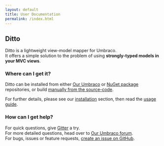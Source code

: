 ```yaml
---
layout: default
title: User Documentation
permalink: /index.html
---
```


## Ditto

Ditto is a lightweight view-model mapper for Umbraco.<br>
It offers a simple solution to the problem of using **strongly-typed models in your MVC views**.


### Where can I get it?

Ditto can be installed from either [Our Umbraco](https://our.umbraco.org/projects/developer-tools/ditto/) or [NuGet package](https://www.nuget.org/packages/Our.Umbraco.Ditto) repositories, or build [manually from the source-code](https://github.com/leekelleher/umbraco-ditto).

For further details, please see our [installation](/installation/) section, then read the [usage guide](/usage/).

### How can I get help?

For quick questions, give <a href="https://gitter.im/leekelleher/umbraco-ditto" class="gitter-chat">Gitter</a> a try.<br>
For more detailed questions, head over to [Our Umbraco forum](https://our.umbraco.org/projects/developer-tools/ditto/ditto-feedback/).<br>
For bugs, issues or feature requests, [create an issue on GitHub](https://github.com/leekelleher/umbraco-ditto/issues).
